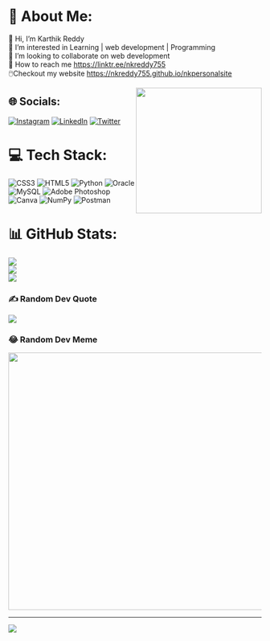 # 💫 About Me:
<span >👋 Hi, I’m Karthik Reddy<br>🤩 I’m interested in Learning | web development | Programming<br>🤝 I’m looking to collaborate on web development<br>🔗 How to reach me https://linktr.ee/nkreddy755<br>🖱️Checkout my website https://nkreddy755.github.io/nkpersonalsite</span>

<img align="right" width=250px src="https://camo.githubusercontent.com/5ddf73ad3a205111cf8c686f687fc216c2946a75005718c8da5b837ad9de78c9/68747470733a2f2f7468756d62732e6766796361742e636f6d2f4576696c4e657874446576696c666973682d736d616c6c2e676966" alter="Coding">


## 🌐 Socials:
[![Instagram](https://img.shields.io/badge/Instagram-%23E4405F.svg?logo=Instagram&logoColor=white)](https://instagram.com/karthik_reddy_755) [![LinkedIn](https://img.shields.io/badge/LinkedIn-%230077B5.svg?logo=linkedin&logoColor=white)](https://linkedin.com/in/nkreddy755) [![Twitter](https://img.shields.io/badge/Twitter-%231DA1F2.svg?logo=Twitter&logoColor=white)](https://twitter.com/@nkreddy557) 

# 💻 Tech Stack:
![CSS3](https://img.shields.io/badge/css3-%231572B6.svg?style=flat&logo=css3&logoColor=white) ![HTML5](https://img.shields.io/badge/html5-%23E34F26.svg?style=flat&logo=html5&logoColor=white) ![Python](https://img.shields.io/badge/python-3670A0?style=flat&logo=python&logoColor=ffdd54) ![Oracle](https://img.shields.io/badge/Oracle-F80000?style=flat&logo=oracle&logoColor=white) ![MySQL](https://img.shields.io/badge/mysql-%2300f.svg?style=flat&logo=mysql&logoColor=white) ![Adobe Photoshop](https://img.shields.io/badge/adobephotoshop-%2331A8FF.svg?style=flat&logo=adobephotoshop&logoColor=white) ![Canva](https://img.shields.io/badge/Canva-%2300C4CC.svg?style=flat&logo=Canva&logoColor=white) ![NumPy](https://img.shields.io/badge/numpy-%23013243.svg?style=flat&logo=numpy&logoColor=white) ![Postman](https://img.shields.io/badge/Postman-FF6C37?style=flat&logo=postman&logoColor=white)
# 📊 GitHub Stats:
![](https://github-readme-stats.vercel.app/api?username=nkreddy755&theme=dark&hide_border=false&include_all_commits=false&count_private=false)<br/>
![](https://github-readme-streak-stats.herokuapp.com/?user=nkreddy755&theme=dark&hide_border=false)<br/>
![](https://github-readme-stats.vercel.app/api/top-langs/?username=nkreddy755&theme=dark&hide_border=false&include_all_commits=false&count_private=false&layout=compact)

### ✍️ Random Dev Quote
![](https://quotes-github-readme.vercel.app/api?type=vetical&theme=dark)

### 😂 Random Dev Meme
<img src="https://rm.up.railway.app/" width="512px"/>

---
[![](https://visitcount.itsvg.in/api?id=nkreddy755&icon=0&color=12)](https://visitcount.itsvg.in)

<!-- Proudly created with GPRM ( https://gprm.itsvg.in ) -->
